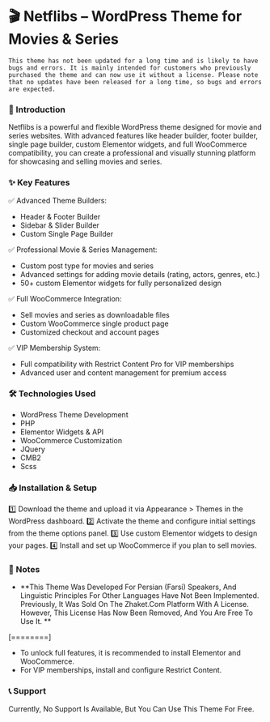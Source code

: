 #  🎬 Netflibs – WordPress Theme for Movies & Series

`This theme has not been updated for a long time and is likely to have bugs and errors. It is mainly intended for customers who previously purchased the theme and can now use it without a license. Please note that no updates have been released for a long time, so bugs and errors are expected.`

### 🚀 Introduction
Netflibs is a powerful and flexible WordPress theme designed for movie and series websites. With advanced features like header builder, footer builder, single page builder, custom Elementor widgets, and full WooCommerce compatibility, you can create a professional and visually stunning platform for showcasing and selling movies and series.

### ✨ Key Features

✅ Advanced Theme Builders:
- Header & Footer Builder
- Sidebar & Slider Builder
- Custom Single Page Builder

✅ Professional Movie & Series Management:
- Custom post type for movies and series
- Advanced settings for adding movie details (rating, actors, genres, etc.)
- 50+ custom Elementor widgets for fully personalized design

✅ Full WooCommerce Integration:
- Sell movies and series as downloadable files
- Custom WooCommerce single product page
- Customized checkout and account pages

✅ VIP Membership System:
- Full compatibility with Restrict Content Pro for VIP memberships
- Advanced user and content management for premium access

### 🛠 Technologies Used
- WordPress Theme Development
- PHP
- Elementor Widgets & API
- WooCommerce Customization
- JQuery
- CMB2
- Scss

### 📥 Installation & Setup
1️⃣ Download the theme and upload it via Appearance > Themes in the WordPress dashboard.
2️⃣ Activate the theme and configure initial settings from the theme options panel.
3️⃣ Use custom Elementor widgets to design your pages.
4️⃣ Install and set up WooCommerce if you plan to sell movies.

### 📌 Notes
- **This Theme Was Developed For Persian (Farsi) Speakers, And Linguistic Principles For Other Languages Have Not Been Implemented. Previously, It Was Sold On The Zhaket.Com Platform With A License. However, This License Has Now Been Removed, And You Are Free To Use It. **

[========]

- To unlock full features, it is recommended to install Elementor and WooCommerce.
- For VIP memberships, install and configure Restrict Content.

### 📞 Support
Currently, No Support Is Available, But You Can Use This Theme For Free.